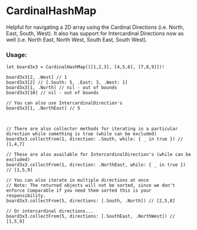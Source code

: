 # CardinalHashMap
Helpful for navigating a 2D array using the Cardinal Directions (i.e. North, East, South, West). It also has support for Intercardinal Directions now as well (i.e. North East, North West, South East, South West).

### Usage:
```
let board3x3 = CardinalHashMap([[1,2,3], [4,5,6], [7,8,9]])!

board3x3[2, .West] // 1
board3x3[2] // [.South: 5, .East: 3, .West: 1]
board3x3[1, .North] // nil - out of bounds
board3x3[10] // nil - out of bounds

// You can also use IntercardinalDirection's
board3x3[1, .NorthEast] // 5



// There are also collector methods for iterating in a particular direction while something is true (while can be excluded)
board3x3.collectFrom(1, direction: .South, while: { _ in true }) // [1,4,7]

// These are also available for IntercardinalDirection's (while can be excluded)
board3x3.collectFrom(1, direction: .NorthEast, while: { _ in true }) // [1,5,9]

// You can also iterate in multiple directions at once
// Note: The returned objects will not be sorted, since we don't enforce Comparable if you need them sorted this is your responsibility.
board3x3.collectFrom(5, directions: [.South, .North]) // [2,5,8]

// Or intercardinal directions...
board3x3.collectFrom(5, directions: [.SouthEast, .NorthWest]) // [1,5,9]
```
